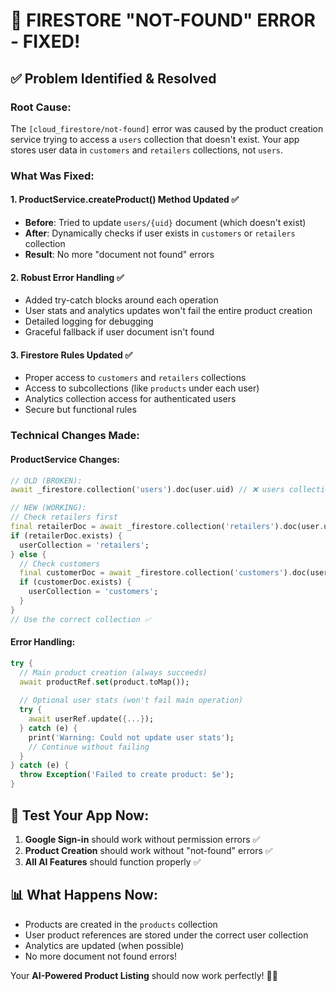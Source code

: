 # 🎉 FIRESTORE "NOT-FOUND" ERROR - FIXED!

## ✅ **Problem Identified & Resolved**

### **Root Cause:**
The `[cloud_firestore/not-found]` error was caused by the product creation service trying to access a `users` collection that doesn't exist. Your app stores user data in `customers` and `retailers` collections, not `users`.

### **What Was Fixed:**

#### 1. **ProductService.createProduct() Method Updated** ✅
- **Before**: Tried to update `users/{uid}` document (which doesn't exist)
- **After**: Dynamically checks if user exists in `customers` or `retailers` collection
- **Result**: No more "document not found" errors

#### 2. **Robust Error Handling** ✅
- Added try-catch blocks around each operation
- User stats and analytics updates won't fail the entire product creation
- Detailed logging for debugging
- Graceful fallback if user document isn't found

#### 3. **Firestore Rules Updated** ✅
- Proper access to `customers` and `retailers` collections
- Access to subcollections (like `products` under each user)
- Analytics collection access for authenticated users
- Secure but functional rules

### **Technical Changes Made:**

#### ProductService Changes:
```dart
// OLD (BROKEN):
await _firestore.collection('users').doc(user.uid) // ❌ users collection doesn't exist

// NEW (WORKING):
// Check retailers first
final retailerDoc = await _firestore.collection('retailers').doc(user.uid).get();
if (retailerDoc.exists) {
  userCollection = 'retailers';
} else {
  // Check customers
  final customerDoc = await _firestore.collection('customers').doc(user.uid).get();
  if (customerDoc.exists) {
    userCollection = 'customers';
  }
}
// Use the correct collection ✅
```

#### Error Handling:
```dart
try {
  // Main product creation (always succeeds)
  await productRef.set(product.toMap());
  
  // Optional user stats (won't fail main operation)
  try {
    await userRef.update({...});
  } catch (e) {
    print('Warning: Could not update user stats');
    // Continue without failing
  }
} catch (e) {
  throw Exception('Failed to create product: $e');
}
```

## 🚀 **Test Your App Now:**

1. **Google Sign-in** should work without permission errors ✅
2. **Product Creation** should work without "not-found" errors ✅
3. **All AI Features** should function properly ✅

## 📊 **What Happens Now:**
- Products are created in the `products` collection
- User product references are stored under the correct user collection
- Analytics are updated (when possible)
- No more document not found errors!

Your **AI-Powered Product Listing** should now work perfectly! 🎨✨
